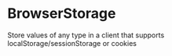 # BrowserStorage
Store values of any type in a client that supports localStorage/sessionStorage or cookies
